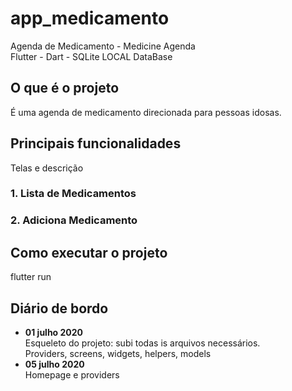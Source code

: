 <h1> app_medicamento </h1>
Agenda de  Medicamento - Medicine Agenda <br>
Flutter - Dart - SQLite </b>
LOCAL DataBase


<h2> O que é o projeto </h2>
É uma agenda de medicamento direcionada para pessoas idosas.


<h2> Principais funcionalidades </h2>
Telas e descrição

<h3> 1. Lista de Medicamentos </h3>

<h3> 2. Adiciona Medicamento </h3>

<h2> Como executar o projeto </h2>
flutter run

<h2>Diário de bordo </h2>

<ul> 
  <li> <b>01 julho 2020  </b> </li>
  Esqueleto do projeto: subi todas is arquivos necessários.<br>
  Providers, screens, widgets, helpers, models
  <li><b> 05 julho 2020 </b> </li>
  Homepage e providers
</ul>
